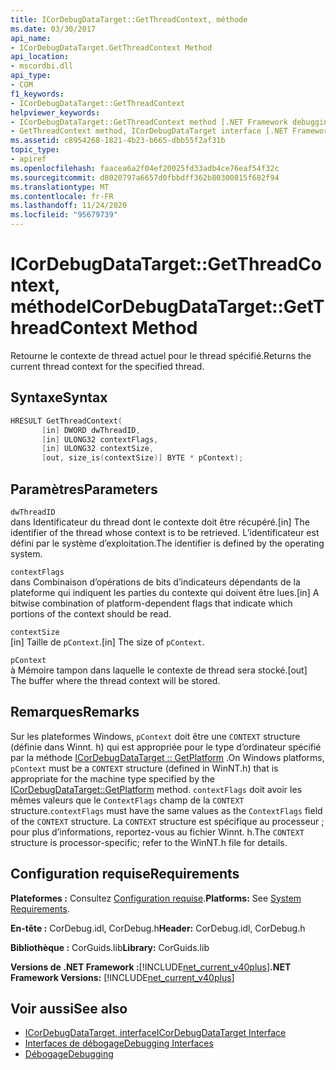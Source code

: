 ```yaml
---
title: ICorDebugDataTarget::GetThreadContext, méthode
ms.date: 03/30/2017
api_name:
- ICorDebugDataTarget.GetThreadContext Method
api_location:
- mscordbi.dll
api_type:
- COM
f1_keywords:
- ICorDebugDataTarget::GetThreadContext
helpviewer_keywords:
- ICorDebugDataTarget::GetThreadContext method [.NET Framework debugging]
- GetThreadContext method, ICorDebugDataTarget interface [.NET Framework debugging]
ms.assetid: c8954268-1821-4b23-b665-dbb55f2af31b
topic_type:
- apiref
ms.openlocfilehash: faacea6a2f04ef20025fd33adb4ce76eaf54f32c
ms.sourcegitcommit: d8020797a6657d0fbbdff362b80300815f682f94
ms.translationtype: MT
ms.contentlocale: fr-FR
ms.lasthandoff: 11/24/2020
ms.locfileid: "95679739"
---
```

# <a name="icordebugdatatargetgetthreadcontext-method"></a><span data-ttu-id="0bc25-102">ICorDebugDataTarget::GetThreadContext, méthode</span><span class="sxs-lookup"><span data-stu-id="0bc25-102">ICorDebugDataTarget::GetThreadContext Method</span></span>

<span data-ttu-id="0bc25-103">Retourne le contexte de thread actuel pour le thread spécifié.</span><span class="sxs-lookup"><span data-stu-id="0bc25-103">Returns the current thread context for the specified thread.</span></span>  
  
## <a name="syntax"></a><span data-ttu-id="0bc25-104">Syntaxe</span><span class="sxs-lookup"><span data-stu-id="0bc25-104">Syntax</span></span>  
  
```cpp  
HRESULT GetThreadContext(  
       [in] DWORD dwThreadID,  
       [in] ULONG32 contextFlags,  
       [in] ULONG32 contextSize,  
       [out, size_is(contextSize)] BYTE * pContext);  
```  
  
## <a name="parameters"></a><span data-ttu-id="0bc25-105">Paramètres</span><span class="sxs-lookup"><span data-stu-id="0bc25-105">Parameters</span></span>  

 `dwThreadID`  
 <span data-ttu-id="0bc25-106">dans Identificateur du thread dont le contexte doit être récupéré.</span><span class="sxs-lookup"><span data-stu-id="0bc25-106">[in] The identifier of the thread whose context is to be retrieved.</span></span> <span data-ttu-id="0bc25-107">L’identificateur est défini par le système d’exploitation.</span><span class="sxs-lookup"><span data-stu-id="0bc25-107">The identifier is defined by the operating system.</span></span>  
  
 `contextFlags`  
 <span data-ttu-id="0bc25-108">dans Combinaison d’opérations de bits d’indicateurs dépendants de la plateforme qui indiquent les parties du contexte qui doivent être lues.</span><span class="sxs-lookup"><span data-stu-id="0bc25-108">[in] A bitwise combination of platform-dependent flags that indicate which portions of the context should be read.</span></span>  
  
 `contextSize`  
 <span data-ttu-id="0bc25-109">[in] Taille de `pContext`.</span><span class="sxs-lookup"><span data-stu-id="0bc25-109">[in] The size of `pContext`.</span></span>  
  
 `pContext`  
 <span data-ttu-id="0bc25-110">à Mémoire tampon dans laquelle le contexte de thread sera stocké.</span><span class="sxs-lookup"><span data-stu-id="0bc25-110">[out] The buffer where the thread context will be stored.</span></span>  
  
## <a name="remarks"></a><span data-ttu-id="0bc25-111">Remarques</span><span class="sxs-lookup"><span data-stu-id="0bc25-111">Remarks</span></span>  

 <span data-ttu-id="0bc25-112">Sur les plateformes Windows, `pContext` doit être une `CONTEXT` structure (définie dans Winnt. h) qui est appropriée pour le type d’ordinateur spécifié par la méthode [ICorDebugDataTarget :: GetPlatform](icordebugdatatarget-getplatform-method.md) .</span><span class="sxs-lookup"><span data-stu-id="0bc25-112">On Windows platforms, `pContext` must be a `CONTEXT` structure (defined in WinNT.h) that is appropriate for the machine type specified by the [ICorDebugDataTarget::GetPlatform](icordebugdatatarget-getplatform-method.md) method.</span></span> <span data-ttu-id="0bc25-113">`contextFlags` doit avoir les mêmes valeurs que le `ContextFlags` champ de la `CONTEXT` structure.</span><span class="sxs-lookup"><span data-stu-id="0bc25-113">`contextFlags` must have the same values as the `ContextFlags` field of the `CONTEXT` structure.</span></span> <span data-ttu-id="0bc25-114">La `CONTEXT` structure est spécifique au processeur ; pour plus d’informations, reportez-vous au fichier Winnt. h.</span><span class="sxs-lookup"><span data-stu-id="0bc25-114">The `CONTEXT` structure is processor-specific; refer to the WinNT.h file for details.</span></span>  
  
## <a name="requirements"></a><span data-ttu-id="0bc25-115">Configuration requise</span><span class="sxs-lookup"><span data-stu-id="0bc25-115">Requirements</span></span>  

 <span data-ttu-id="0bc25-116">**Plateformes :** Consultez [Configuration requise](../../get-started/system-requirements.md).</span><span class="sxs-lookup"><span data-stu-id="0bc25-116">**Platforms:** See [System Requirements](../../get-started/system-requirements.md).</span></span>  
  
 <span data-ttu-id="0bc25-117">**En-tête :** CorDebug.idl, CorDebug.h</span><span class="sxs-lookup"><span data-stu-id="0bc25-117">**Header:** CorDebug.idl, CorDebug.h</span></span>  
  
 <span data-ttu-id="0bc25-118">**Bibliothèque :** CorGuids.lib</span><span class="sxs-lookup"><span data-stu-id="0bc25-118">**Library:** CorGuids.lib</span></span>  
  
 <span data-ttu-id="0bc25-119">**Versions de .NET Framework :**[!INCLUDE[net_current_v40plus](../../../../includes/net-current-v40plus-md.md)]</span><span class="sxs-lookup"><span data-stu-id="0bc25-119">**.NET Framework Versions:** [!INCLUDE[net_current_v40plus](../../../../includes/net-current-v40plus-md.md)]</span></span>  
  
## <a name="see-also"></a><span data-ttu-id="0bc25-120">Voir aussi</span><span class="sxs-lookup"><span data-stu-id="0bc25-120">See also</span></span>

- [<span data-ttu-id="0bc25-121">ICorDebugDataTarget, interface</span><span class="sxs-lookup"><span data-stu-id="0bc25-121">ICorDebugDataTarget Interface</span></span>](icordebugdatatarget-interface.md)
- [<span data-ttu-id="0bc25-122">Interfaces de débogage</span><span class="sxs-lookup"><span data-stu-id="0bc25-122">Debugging Interfaces</span></span>](debugging-interfaces.md)
- [<span data-ttu-id="0bc25-123">Débogage</span><span class="sxs-lookup"><span data-stu-id="0bc25-123">Debugging</span></span>](index.md)

